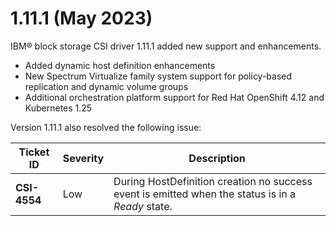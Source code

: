 # 1.11.1 (May 2023)

IBM® block storage CSI driver 1.11.1 added new support and enhancements.
- Added dynamic host definition enhancements
- New Spectrum Virtualize family system support for policy-based replication and dynamic volume groups
- Additional orchestration platform support for Red Hat OpenShift 4.12 and Kubernetes 1.25

Version 1.11.1 also resolved the following issue:

|Ticket ID|Severity|Description|
|---------|--------|-----------|
|**CSI-4554**|Low|During HostDefinition creation no success event is emitted when the status is in a _Ready_ state.|